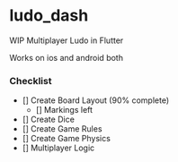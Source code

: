 # ludo_dash

WIP Multiplayer Ludo in Flutter

Works on ios and android both

### Checklist
- [] Create Board Layout (90% complete)
    - [] Markings left
- [] Create Dice
- [] Create Game Rules
- [] Create Game Physics
- [] Multiplayer Logic

